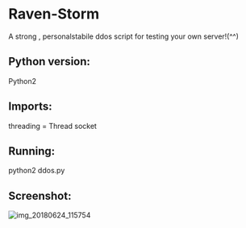 # Raven-Storm
A strong , personalstabile ddos script for testing your own server!(^^)

## Python version:
Python2

## Imports:
threading = Thread
socket

## Running:
python2 ddos.py

## Screenshot:

![img_20180624_115754](https://user-images.githubusercontent.com/36562445/41817976-e78f6d6e-77a5-11e8-873a-5bc4e7957ca9.png)
